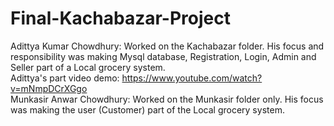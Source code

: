 # Final-Kachabazar-Project

Adittya Kumar Chowdhury: Worked on the Kachabazar folder. His focus and responsibility was making Mysql database, Registration, Login, Admin and Seller part of a Local grocery system. 
<br/>
Adittya's part video demo: https://www.youtube.com/watch?v=mNmpDCrXGgo
<br/>
Munkasir Anwar Chowdhury: Worked on the Munkasir folder only. His focus was making the user (Customer) part of the Local grocery system.

